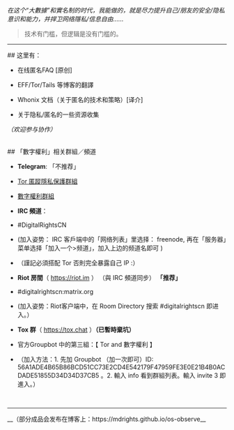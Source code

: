 *在这个“大數據”和實名制的时代，我能做的，就是尽力提升自己/朋友的安全/隐私意识和能力，并捍卫网络隱私/信息自由……*

> 技术有门槛，但逻辑是没有门槛的。

<hr>
## 这里有：

- 在线匿名FAQ [原创]

- EFF/Tor/Tails 等博客的翻譯

- Whonix 文档（关于匿名的技术和策略）[译介]

- 关于隐私/匿名的一些资源收集

*（欢迎参与协作）*

<br /> 
## 「數字權利」相关群組／頻道


- **Telegram**: 「不推荐」
 - [Tor 匿蹤隱私保護群組](https://telegram.me/joinchat/Cg4fLT2ZrhHeiRyj5N55cQ)
 - [數字權利群組](https://telegram.me/digital_rights)

- **IRC 頻道**：
 - #DigitalRightsCN
 - (加入姿势： IRC 客戶端中的「网络列表」里选择： freenode, 再在「服务器」菜单选择「加入一个>频道」，加入上边的频道名即可 )
 - （謹記必須搭配 Tor 否則完全暴露自己 IP :）

- **Riot 房間**（ https://riot.im ） （與 IRC 頻道同步） **「推荐」**
 - #digitalrightscn:matrix.org
 - (加入姿势：Riot客户端中，在 Room Directory 搜索 #digitalrightscn 即进入。）

- **Tox 群**（ https://tox.chat ）**（已暫時棄坑）**
 - 官方Groupbot 中的第三組：【 Tor and 數字權利 】
 - （加入方法：1. 先加 Groupbot （加一次即可）ID: 56A1ADE4B65B86BCD51CC73E2CD4E542179F47959FE3E0E21B4B0ACDADE51855D34D34D37CB5 。2. 輸入 info 看到群組列表。輸入 invite 3 即進入。）


<br />
<hr>
__（部分成品会发布在博客上：https://mdrights.github.io/os-observe__

